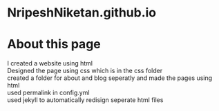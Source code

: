 # NripeshNiketan.github.io
<h1>About this page</h1>
I created a website using html <br/>
Designed the page using css which is in the css folder <br/>
created a folder for about and blog seperatly and made the pages using html <br/>
used permalink in config.yml <br/>
used jekyll to automatically redisign seperate html files
